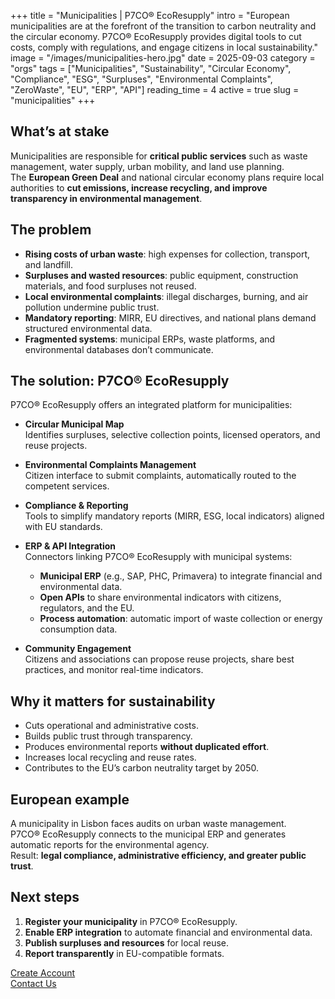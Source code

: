 +++
title = "Municipalities | P7CO® EcoResupply"
intro = "European municipalities are at the forefront of the transition to carbon neutrality and the circular economy. P7CO® EcoResupply provides digital tools to cut costs, comply with regulations, and engage citizens in local sustainability."
image = "/images/municipalities-hero.jpg"
date = 2025-09-03
category = "orgs"
tags = ["Municipalities", "Sustainability", "Circular Economy", "Compliance", "ESG", "Surpluses", "Environmental Complaints", "ZeroWaste", "EU", "ERP", "API"]
reading_time = 4
active = true
slug = "municipalities"
+++

## What’s at stake
Municipalities are responsible for **critical public services** such as waste management, water supply, urban mobility, and land use planning.  
The **European Green Deal** and national circular economy plans require local authorities to **cut emissions, increase recycling, and improve transparency in environmental management**.  

## The problem
- **Rising costs of urban waste**: high expenses for collection, transport, and landfill.  
- **Surpluses and wasted resources**: public equipment, construction materials, and food surpluses not reused.  
- **Local environmental complaints**: illegal discharges, burning, and air pollution undermine public trust.  
- **Mandatory reporting**: MIRR, EU directives, and national plans demand structured environmental data.  
- **Fragmented systems**: municipal ERPs, waste platforms, and environmental databases don’t communicate.  

## The solution: P7CO® EcoResupply
P7CO® EcoResupply offers an integrated platform for municipalities:

- **Circular Municipal Map**  
  Identifies surpluses, selective collection points, licensed operators, and reuse projects.  

- **Environmental Complaints Management**  
  Citizen interface to submit complaints, automatically routed to the competent services.  

- **Compliance & Reporting**  
  Tools to simplify mandatory reports (MIRR, ESG, local indicators) aligned with EU standards.  

- **ERP & API Integration**  
  Connectors linking P7CO® EcoResupply with municipal systems:  
  - **Municipal ERP** (e.g., SAP, PHC, Primavera) to integrate financial and environmental data.  
  - **Open APIs** to share environmental indicators with citizens, regulators, and the EU.  
  - **Process automation**: automatic import of waste collection or energy consumption data.  

- **Community Engagement**  
  Citizens and associations can propose reuse projects, share best practices, and monitor real-time indicators.  

## Why it matters for sustainability
- Cuts operational and administrative costs.  
- Builds public trust through transparency.  
- Produces environmental reports **without duplicated effort**.  
- Increases local recycling and reuse rates.  
- Contributes to the EU’s carbon neutrality target by 2050.  

## European example
A municipality in Lisbon faces audits on urban waste management.  
P7CO® EcoResupply connects to the municipal ERP and generates automatic reports for the environmental agency.  
Result: **legal compliance, administrative efficiency, and greater public trust**.  

## Next steps
1. **Register your municipality** in P7CO® EcoResupply.  
2. **Enable ERP integration** to automate financial and environmental data.  
3. **Publish surpluses and resources** for local reuse.  
4. **Report transparently** in EU-compatible formats.  

[Create Account](/en/Account/Register)  
[Contact Us](/en/Home/Contact)  
